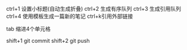 
ctrl+1 设置小标题(自动生成折叠)
ctrl+2  生成有序队列
ctrl+3 生成引用队列
ctrl+4 使用模板生成一篇新的笔记
ctrl+k引用外部链接

tab  缩进4个单元格

shift+1 git commit
shift+2 git push